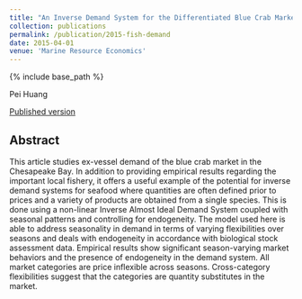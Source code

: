 ```yaml
---
title: "An Inverse Demand System for the Differentiated Blue Crab Market in Chesapeake Bay"
collection: publications
permalink: /publication/2015-fish-demand
date: 2015-04-01
venue: 'Marine Resource Economics'
---
```

{% include base_path %}

Pei Huang

[Published version](https://www.journals.uchicago.edu/doi/10.1086/679971)

## Abstract

This article studies ex-vessel demand of the blue crab market in the Chesapeake Bay. In addition to providing empirical results regarding the important local fishery, it offers a useful example of the potential for inverse demand systems for seafood where quantities are often defined prior to prices and a variety of products are obtained from a single species. This is done using a non-linear Inverse Almost Ideal Demand System coupled with seasonal patterns and controlling for endogeneity. The model used here is able to address seasonality in demand in terms of varying flexibilities over seasons and deals with endogeneity in accordance with biological stock assessment data. Empirical results show significant season-varying market behaviors and the presence of endogeneity in the demand system. All market categories are price inflexible across seasons. Cross-category flexibilities suggest that the categories are quantity substitutes in the market.